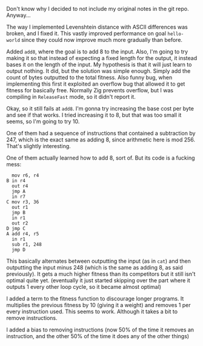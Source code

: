 Don't know why I decided to not include my original notes in the git repo. Anyway...

The way I implemented Levenshtein distance with ASCII differences was broken, and I fixed it. This vastly improved performance on goal `hello-world` since they could now improve much more gradually than before.

Added `add8`, where the goal is to add 8 to the input.
Also, I'm going to try making it so that instead of expecting a fixed length for the output, it instead bases it on the length of the input. My hypothesis is that it will just learn to output nothing.
It did, but the solution was simple enough. Simply add the count of bytes outputted to the total fitness. Also funny bug, when implementing this first it exploited an overflow bug that allowed it to get fitness for basically free. Normally Zig prevents overflow, but I was compiling in `ReleaseFast` mode, so it didn't report it.

Okay, so it still fails at `add8`. I'm gonna try increasing the base cost per byte and see if that works. I tried increasing it to 8, but that was too small it seems, so I'm going to try 10.

One of them had a sequence of instructions that contained a subtraction by 247, which is the exact same as adding 8, since arithmetic here is mod 256. That's slightly interesting.

One of them actually learned how to add 8, sort of. But its code is a fucking mess:
```
  mov r6, r4
B in r4
  out r4
  jmp A
  in r7
C mov r3, 36
  out r1
  jmp B
  in r1
  out r2
D jmp C
A add r4, r5
  in r1
  sub r1, 248
  jmp D
```
This basically alternates between outputting the input (as in `cat`) and then outputting the input minus 248 (which is the same as adding 8, as said previously). It gets a much higher fitness than its competitors but it still isn't optimal quite yet. (eventually it just started skipping over the part where it outputs 1 every other loop cycle, so it became almost optimal)

I added a term to the fitness function to discourage longer programs. It multiplies the previous fitness by 10 (giving it a weight) and removes 1 per every instruction used. This seems to work. Although it takes a bit to remove instructions.

I added a bias to removing instructions (now 50% of the time it removes an instruction, and the other 50% of the time it does any of the other things)
